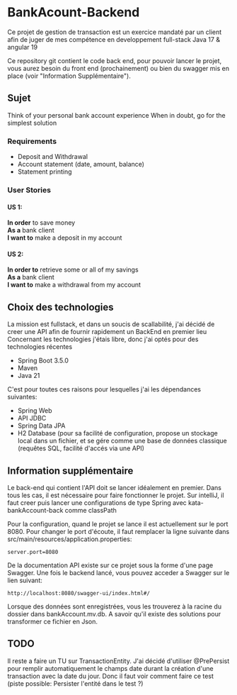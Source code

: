 # BankAcount-Backend

Ce projet de gestion de transaction est un exercice mandaté par un client afin de juger de mes compétence en developpement full-stack Java 17 & angular 19

Ce repository git contient le code back end, pour pouvoir lancer le projet, vous aurez besoin du front end (prochainement) ou bien du swagger mis en place (voir "Information Supplémentaire").

## Sujet

Think of your personal bank account experience
When in doubt, go for the simplest solution

### Requirements
- Deposit and Withdrawal
- Account statement (date, amount, balance)
- Statement printing

### User Stories
#### US 1:
**In order** to save money\
**As a** bank client\
**I want to** make a deposit in my account

#### US 2:
**In order to** retrieve some or all of my savings\
**As a** bank client\
**I want to** make a withdrawal from my account

## Choix des technologies

La mission est fullstack, et dans un soucis de scallabilité, j'ai décidé de creer une API afin de fournir rapidement un BackEnd en premier lieu
Concernant les technologies j'étais libre, donc j'ai optés pour des technologies récentes

- Spring Boot 3.5.0
- Maven
- Java 21

C'est pour toutes ces raisons pour lesquelles j'ai les dépendances suivantes:

- Spring Web
- API JDBC
- Spring Data JPA
- H2 Database (pour sa facilité de configuration, propose un stockage local dans un fichier, et se gére comme une base de données classique (requêtes SQL, facilité d'accés via une API)

## Information supplémentaire
Le back-end qui contient l'API doit se lancer idéalement en premier. Dans tous les cas, il est nécessaire pour faire fonctionner le projet.
Sur intelliJ, il faut creer puis lancer une configurations de type Spring avec kata-bankAccount-back comme classPath

Pour la configuration, quand le projet se lance il est actuellement sur le port 8080. Pour changer le port d'écoute, il faut remplacer la ligne suivante dans src/main/resources/application.properties:

    server.port=8080

De la documentation API existe sur ce projet sous la forme d'une page Swagger. Une fois le backend lancé, vous pouvez acceder a Swagger sur le lien suivant:

    http://localhost:8080/swagger-ui/index.html#/

Lorsque des données sont enregistrées, vous les trouverez à la racine du dossier dans bankAccount.mv.db.
A savoir qu'il existe des solutions pour transformer ce fichier en Json.

## TODO
Il reste a faire un TU sur TransactionEntity.
J'ai décidé d'utiliser @PrePersist pour remplir automatiquement le champs date durant la création d'une transaction avec la date du jour.
Donc il faut voir comment faire ce test (piste possible: Persister l'entité dans le test ?)
